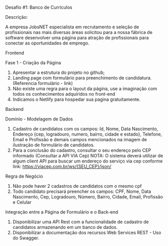 Desafio #1: Banco de Currículos

Descrição:

A empresa JobsNET especialista em recrutamento e seleção de profissionais nas mais diversas áreas solicitou para a nossa fábrica de software desenvolver uma página para atração de profissionais para conectar as oportunidades de emprego.

Frontend

Fase 1 - Criação da Página
1. Apresentar a estrutura do projeto no github;
2. Landing page com formulário para preenchimento de candidatura. (Referencia formulário - link)
3. Não existe uma regra para o layout da página, use a imaginação com todos os conhecimentos adquiridos no front-end
4. Indicamos o Netlify para hospedar sua pagina gratuitamente.


Backend

Domínio - Modelagem de Dados
1. Cadastro de candidatos com os campos: Id, Nome, Data Nascimento, Endereço {cep, logradouro, numero, bairro, cidade e estado}, Telefone, Email e Profissão e demais campos mencionados na imagem de ilustração de formulário de candidatos.
2. Para a conclusão do cadastro, consultar o seu endereço pelo CEP informado (Consultar a API VIA Cep) NOTA: O sistema deverá utilizar de algum client API para buscar um endereço do serviço via cep conforme link: https://viacep.com.br/ws/{SEU_CEP}/json/

Regra de Negócio
1. Não pode haver 2 cadastros de candidatos com o mesmo cpf
2. Todo candidato precisará preencher os campos: CPF, Nome, Data Nascimento, Cep, Logradouro, Número, Bairro, Cidade, Email, Profissão e Celular

Integração entre a Página de Formulário e o Back-end
1. Disponibilizar uma API Rest com a funcionalidade de cadastro de candidatos armazenando em um banco de dados.
2. Disponibilizar a documentação dos recursos Web Services REST - Uso do Swagger.
